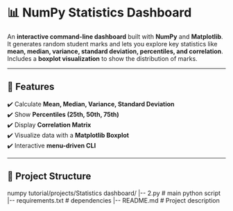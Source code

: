 # 📊 NumPy Statistics Dashboard

An **interactive command-line dashboard** built with **NumPy** and **Matplotlib**.  
It generates random student marks and lets you explore key statistics like **mean, median, variance, standard deviation, percentiles, and correlation**.  
Includes a **boxplot visualization** to show the distribution of marks.  

---

## 🚀 Features
✔️ Calculate **Mean, Median, Variance, Standard Deviation**  
✔️ Show **Percentiles (25th, 50th, 75th)**  
✔️ Display **Correlation Matrix**  
✔️ Visualize data with a **Matplotlib Boxplot**  
✔️ Interactive **menu-driven CLI**  

---

## 📂 Project Structure
numpy tutorial/projects/Statistics dashboard/
|-- 2.py # main python script
|-- requirements.txt # dependencies
|-- README.md # Project description
